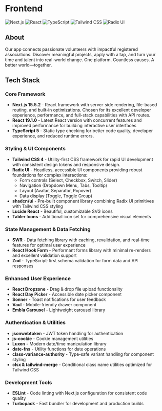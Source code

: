 # Frontend

![Next.js](https://img.shields.io/badge/Next.js-15.5.2-black?logo=next.js&logoColor=white) ![React](https://img.shields.io/badge/React-19.1.0-61DAFB?logo=react&logoColor=white) ![TypeScript](https://img.shields.io/badge/TypeScript-5-3178C6?logo=typescript&logoColor=white) ![Tailwind CSS](https://img.shields.io/badge/Tailwind_CSS-4-38B2AC?logo=tailwind-css&logoColor=white) ![Radix UI](https://img.shields.io/badge/Radix_UI-Components-161618?logo=radix-ui&logoColor=white)

## About

Our app connects passionate volunteers with impactful registered associations. Discover meaningful projects, apply with a tap, and turn your time and talent into real-world change. One platform. Countless causes. A better world—together.

## Tech Stack

### Core Framework

- **Next.js 15.5.2** - React framework with server-side rendering, file-based routing, and built-in optimizations. Chosen for its excellent developer experience, performance, and full-stack capabilities with API routes.
- **React 19.1.0** - Latest React version with concurrent features and improved performance for building interactive user interfaces.
- **TypeScript 5** - Static type checking for better code quality, developer experience, and reduced runtime errors.

### Styling & UI Components

- **Tailwind CSS 4** - Utility-first CSS framework for rapid UI development with consistent design tokens and responsive design.
- **Radix UI** - Headless, accessible UI components providing robust foundations for complex interactions:
  - Form controls (Select, Checkbox, Switch, Slider)
  - Navigation (Dropdown Menu, Tabs, Tooltip)
  - Layout (Avatar, Separator, Popover)
  - Data display (Toggle, Toggle Group)
- **shadcn/ui** - Pre-built component library combining Radix UI primitives with Tailwind CSS styling
- **Lucide React** - Beautiful, customizable SVG icons
- **Tabler Icons** - Additional icon set for comprehensive visual elements

### State Management & Data Fetching

- **SWR** - Data fetching library with caching, revalidation, and real-time features for optimal user experience
- **React Hook Form** - Performant forms library with minimal re-renders and excellent validation support
- **Zod** - TypeScript-first schema validation for form data and API responses

### Enhanced User Experience

<!-- - **Next Themes** - Dark/light mode theming with system preference detection -->

- **React Dropzone** - Drag & drop file upload functionality
- **React Day Picker** - Accessible date picker component
- **Sonner** - Toast notifications for user feedback
- **Vaul** - Mobile-friendly drawer component
- **Embla Carousel** - Lightweight carousel library

### Authentication & Utilities

- **jsonwebtoken** - JWT token handling for authentication
- **js-cookie** - Cookie management utilities
- **Luxon** - Modern date/time manipulation library
- **date-fns** - Utility functions for date operations
- **class-variance-authority** - Type-safe variant handling for component styling
- **clsx & tailwind-merge** - Conditional class name utilities optimized for Tailwind CSS

### Development Tools

- **ESLint** - Code linting with Next.js configuration for consistent code quality
- **Turbopack** - Fast bundler for development and production builds

